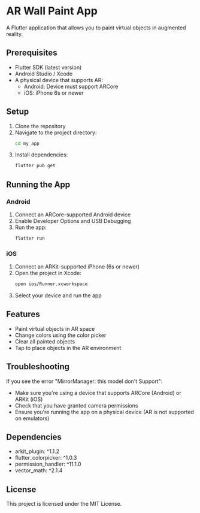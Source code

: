 # AR Wall Paint App

A Flutter application that allows you to paint virtual objects in augmented reality.

## Prerequisites

- Flutter SDK (latest version)
- Android Studio / Xcode
- A physical device that supports AR:
  - Android: Device must support ARCore
  - iOS: iPhone 6s or newer

## Setup

1. Clone the repository
2. Navigate to the project directory:
   ```bash
   cd my_app
   ```
3. Install dependencies:
   ```bash
   flutter pub get
   ```

## Running the App

### Android
1. Connect an ARCore-supported Android device
2. Enable Developer Options and USB Debugging
3. Run the app:
   ```bash
   flutter run
   ```

### iOS
1. Connect an ARKit-supported iPhone (6s or newer)
2. Open the project in Xcode:
   ```bash
   open ios/Runner.xcworkspace
   ```
3. Select your device and run the app

## Features

- Paint virtual objects in AR space
- Change colors using the color picker
- Clear all painted objects
- Tap to place objects in the AR environment

## Troubleshooting

If you see the error "MirrorManager: this model don't Support":
- Make sure you're using a device that supports ARCore (Android) or ARKit (iOS)
- Check that you have granted camera permissions
- Ensure you're running the app on a physical device (AR is not supported on emulators)

## Dependencies

- arkit_plugin: ^1.1.2
- flutter_colorpicker: ^1.0.3
- permission_handler: ^11.1.0
- vector_math: ^2.1.4

## License

This project is licensed under the MIT License.
